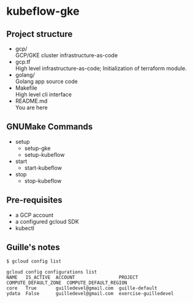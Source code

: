 # kubeflow-gke

## Project structure

- gcp/ \
GCP/GKE cluster infrastructure-as-code
- gcp.tf \
High level infrastructure-as-code; Initialization of terraform module.
- golang/ \
Golang app source code
- Makefile \
High level cli interface
- README.md \
You are here

## GNUMake Commands

- setup
  - setup-gke
  - setup-kubeflow
- start
  - start-kubeflow
- stop
  - stop-kubeflow

## Pre-requisites

- a GCP account
- a configured gcloud SDK
- kubectl

## Guille's notes

`$ gcloud config list`

```shell
gcloud config configurations list
NAME   IS_ACTIVE  ACCOUNT                PROJECT               COMPUTE_DEFAULT_ZONE  COMPUTE_DEFAULT_REGION
core   True       guilledevel@gmail.com  guille-default
ydata  False      guilledevel@gmail.com  exercise-guilledevel
```
